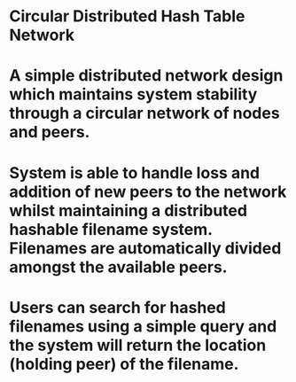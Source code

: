 # Circular Distributed Hash Table Network 
# 
# A simple distributed network design which maintains system stability through a circular network of nodes and peers.
# System is able to handle loss and addition of new peers to the network whilst maintaining a distributed hashable filename system. Filenames are automatically divided amongst the available peers. 
# Users can search for hashed filenames using a simple query and the system will return the location (holding peer) of the filename.



